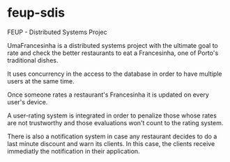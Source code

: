 # feup-sdis
FEUP - Distributed Systems Projec  
  
UmaFrancesinha is a distributed systems project with the ultimate goal to rate and check the better restaurants to eat a Francesinha, one of Porto's traditional dishes.  
  
It uses concurrency in the access to the database in order to have multiple users at the same time.  
  
Once someone rates a restaurant's Francesinha it is updated on every user's device.  
  
A user-rating system is integrated in order to penalize those whose rates are not trustworthy and those evaluations won't count to the rating system.  
  
There is also a notification system in case any restaurant decides to do a last minute discount and warn its clients. In this case, the clients receive immediatly the notification in their application.
